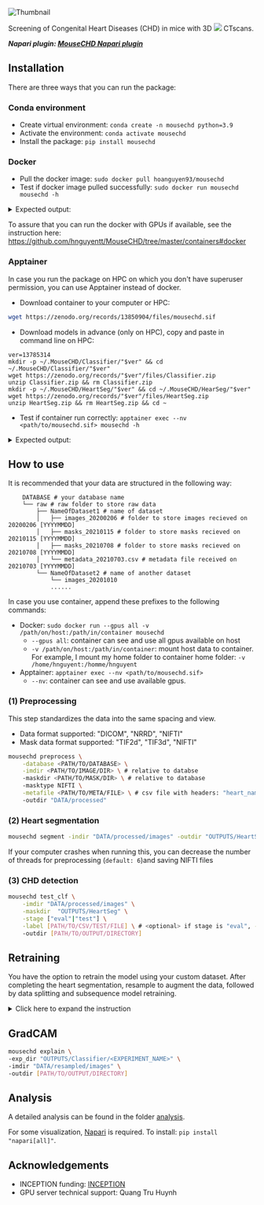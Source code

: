 ![Thumbnail](https://raw.githubusercontent.com/hnguyentt/MouseCHD/master/assets/thumbnail.png)

Screening of Congenital Heart Diseases (CHD) in mice with 3D <img src="https://latex.codecogs.com/svg.latex?\mu" /> CTscans.

***Napari plugin: [MouseCHD Napari plugin](https://github.com/hnguyentt/mousechd-napari)***


## Installation
There are three ways that you can run the package:

### Conda environment
* Create virtual environment: `conda create -n mousechd python=3.9`
* Activate the environment: `conda activate mousechd`
* Install the package: `pip install mousechd`

### Docker
* Pull the docker image: `sudo docker pull hoanguyen93/mousechd`
* Test if docker image pulled successfully: `sudo docker run mousechd mousechd -h`

<details>
<summary>Expected output:</summary>

```
usage: mousechd [-h] [-version] {postprocess_nnUNet,prepare_nnUNet_data,preprocess,segment,resample,split_data,viz3d_views,viz3d_stages,viz_stacks,viz_eda,viz3d_seg,create_label_df,test_clf,train_clf,explain,viz_grad} ...

optional arguments:
  -h, --help            show this help message and exit
  -version              show program's version number and exit

Choose a command:
  {postprocess_nnUNet,prepare_nnUNet_data,preprocess,segment,resample,split_data,viz3d_views,viz3d_stages,viz_stacks,viz_eda,viz3d_seg,create_label_df,test_clf,train_clf,explain,viz_grad}
```

</details>

To assure that you can run the docker with GPUs if available, see the instruction here: https://github.com/hnguyentt/MouseCHD/tree/master/containers#docker

### Apptainer
In case you run the package on HPC on which you don't have superuser permission, you can use Apptainer instead of docker.

* Download container to your computer or HPC:
```bash
wget https://zenodo.org/records/13850904/files/mousechd.sif
```
* Download models in advance (only on HPC), copy and paste in command line on HPC:
```
ver=13785314
mkdir -p ~/.MouseCHD/Classifier/"$ver" && cd ~/.MouseCHD/Classifier/"$ver"
wget https://zenodo.org/records/"$ver"/files/Classifier.zip
unzip Classifier.zip && rm Classifier.zip
mkdir -p ~/.MouseCHD/HeartSeg/"$ver" && cd ~/.MouseCHD/HearSeg/"$ver"
wget https://zenodo.org/records/"$ver"/files/HeartSeg.zip
unzip HeartSeg.zip && rm HeartSeg.zip && cd ~
```
* Test if container run correctly: `apptainer exec --nv <path/to/mousechd.sif> mousechd -h`

<details>
<summary>Expected output:</summary>

```
usage: mousechd [-h] [-version] {postprocess_nnUNet,prepare_nnUNet_data,preprocess,segment,resample,split_data,viz3d_views,viz3d_stages,viz_stacks,viz_eda,viz3d_seg,create_label_df,test_clf,train_clf,explain,viz_grad} ...

optional arguments:
  -h, --help            show this help message and exit
  -version              show program's version number and exit

Choose a command:
  {postprocess_nnUNet,prepare_nnUNet_data,preprocess,segment,resample,split_data,viz3d_views,viz3d_stages,viz_stacks,viz_eda,viz3d_seg,create_label_df,test_clf,train_clf,explain,viz_grad}
```

</details>
  
## How to use

It is recommended that your data are structured in the following way:
```
    DATABASE # your database name
    └── raw # raw folder to store raw data
        ├── NameOfDataset1 # name of dataset
        │   ├── images_20200206 # folder to store images recieved on 20200206 [YYYYMMDD]
        │   ├── masks_20210115 # folder to store masks recieved on 20210115 [YYYYMMDD]
        │   ├── masks_20210708 # folder to store masks recieved on 20210708 [YYYYMMDD]
        │   └── metadata_20210703.csv # metadata file received on 20210703 [YYYYMMDD]
        └── NameOfDataset2 # name of another dataset
            └── images_20201010
            ......
```

In case you use container, append these prefixes to the following commands:
* Docker: `sudo docker run --gpus all -v /path/on/host:/path/in/container mousechd`
  * `--gpus all`: container can see and use all gpus available on host
  * `-v /path/on/host:/path/in/container`: mount host data to container. For example, I mount my home folder to container home folder: `-v /home/hnguyent:/homme/hnguyent`
* Apptainer: `apptainer exec --nv <path/to/mousechd.sif>`
  * `--nv`: container can see and use available gpus.

### (1) Preprocessing

This step standardizes the data into the same spacing and view.
* Data format supported: "DICOM", "NRRD", "NIFTI"
* Mask data format supported: "TIF2d", "TIF3d", "NIFTI"

```bash
mousechd preprocess \
    -database <PATH/TO/DATABASE> \
    -imdir <PATH/TO/IMAGE/DIR> \ # relative to databse
    -maskdir <PATH/TO/MASK/DIR> \ # relative to database
    -masktype NIFTI \
    -metafile <PATH/TO/META/FILE> \ # csv file with headers: "heart_name", "Stage", "Normal heart", "CHD1", "CHD2", ...
    -outdir "DATA/processed"
```

### (2) Heart segmentation

  ```bash
  mousechd segment -indir "DATA/processed/images" -outdir "OUTPUTS/HeartSeg"
  ```
If your computer crashes when running this, you can decrease the number of threads for preprocessing (`default: 6`)and saving NIFTI files
### (3) CHD detection
```bash
mousechd test_clf \
    -imdir "DATA/processed/images" \
    -maskdir  "OUTPUTS/HeartSeg" \
    -stage ["eval"|"test"] \
    -label [PATH/TO/CSV/TEST/FILE] \ # <optional> if stage is "eval", -label must be specified
    -outdir [PATH/TO/OUTPUT/DIRECTORY]
```

## Retraining

You have the option to retrain the model using your custom dataset. After completing the heart segmentation, resample to augment the data, followed by data splitting and subsequence model retraining.

<details>
<summary>Click here to expand the instruction</summary>

### (1) Resample
```bash
mousechd resample \
    -imdir  "DATA/processed/images" \
    -maskdir  "OUTPUTS/HeartSeg" \
    -outdir "DATA/resampled" \
    -metafile  "DATA/processed/metadata.csv" \
    -save_images 1
```

### (2) Split data
```bash
mousechd split_data \
    -metafile "DATA/processed/metadata.csv" \
    -outdir "DATA/label" \
    -val_size 0.2
```

### (3) Train
```bash
mousechd train_clf \
    -exp_dir "OUTPUTS/Classifier" \
    -exp [EXPERIEMENT_NAME] \
    -data_dir "DATA/resampled" \
    -label_dir "DATA/label/x5_base/1fold" \
    -epochs [NUM_EPOCHS]
```

### (4) Evaluate retrained model
```bash
mousechd test_clf \
    -model_dir "OUTPUTS/Classifier/<EXPERIMENT_NAME>" \
    -imdir "DATA/processed/images" \
    -maskdir  "OUTPUTS/HeartSeg" \
    -stage ["eval"|"test"] \
    -label [PATH/TO/CSV/TEST/FILE] \ # <optional> if stage is "eval", -label must be specified
    -outdir [PATH/TO/OUTPUT/DIRECTORY]
```

</details>

## GradCAM
```bash
mousechd explain \
-exp_dir "OUTPUTS/Classifier/<EXPERIMENT_NAME>" \
-imdir "DATA/resampled/images" \
-outdir [PATH/TO/OUTPUT/DIRECTORY]
```

## Analysis
A detailed analysis can be found in the folder [analysis](./analysis/).

For some visualization, [Napari](https://napari.org/stable/) is required. To install: `pip install "napari[all]"`.


## Acknowledgements
* INCEPTION funding: [INCEPTION](https://www.inception-program.fr/en) 
* GPU server technical support: Quang Tru Huynh
